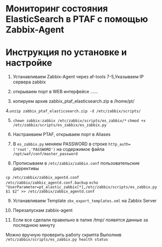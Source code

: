 # Мониторинг состояния ElasticSearch в PTAF с помощью Zabbix-Agent
# Инструкция по установке и настройке
1. Устанавливаем Zabbix-Agent через af-tools 7-5,Указываем IP сервера zabbix

2. открываем порт в WEB интерфейсе ......

3. копируем архив zabbix_ptaf_elasticsearch.zip в /home/pt/

4.`unzip zabbix_ptaf_elasticsearch.zip -d /etc/zabbix/scripts/`

5. `chown zabbix:zabbix /etc/zabbix/scripts/es_zabbix/*`
`chmod +x  /etc/zabbix/scripts/es_zabbix/es_zabbix.py`

6. Настраиваем PTAF, открываем порт в Aliases

7. В `es_zabbix.py` меняем PASSWORD  в строке `http_auth=('root','PASSWORD')` на содержимое файла `/opt/waf/conf/master_password`

8. Прописываем в `/etc/zabbix/zabbix.conf` пользовательские диррективы

`cp /etc/zabbix/zabbix_agentd.conf /etc/zabbix/zabbix_agentd.conf.backup`
`echo "UserParameter=pt_elastic_zabbix[*],/etc/zabbix/scripts/es_zabbix.py $1 $2" >> /etc/zabbix/zabbix_agentd.conf`

9. Устанавливаем Template `zbx_export_templates.xml` на Zabbix Server

10. Перезапускам zabbix-agent

11. Если все сделали правильно в папке /tmp/ появятся данные за последнюю минуту

Можно вручную проверить работу скрипта 
Выполнив 
`/etc/zabbix/scripts/es_zabbix.py health status`
